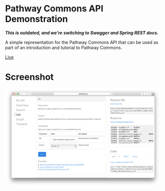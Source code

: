 # Pathway Commons API Demonstration 

__*This is outdated, and we're switching to Swagger and Spring REST docs.*__

A simple representation for the Pathway Commons API that can be used as part of an introduction and tutorial to Pathway Commons. 

[Live](http://pathwaycommons.github.io/pcapi/)

# Screenshot

![Screenshot](pcapi_screenshot.png "PC API Screenshot")
